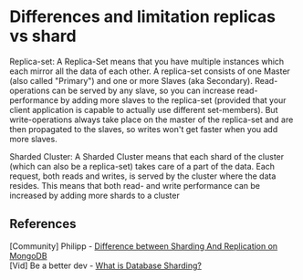 # Differences and limitation replicas vs shard

Replica-set:
A Replica-Set means that you have multiple instances which each mirror all the data of each other. A replica-set consists of one Master (also called "Primary") and one or more Slaves (aka Secondary). Read-operations can be served by any slave, so you can increase read-performance by adding more slaves to the replica-set (provided that your client application is capable to actually use different set-members). But write-operations always take place on the master of the replica-set and are then propagated to the slaves, so writes won't get faster when you add more slaves.

Sharded Cluster:
A Sharded Cluster means that each shard of the cluster (which can also be a replica-set) takes care of a part of the data. Each request, both reads and writes, is served by the cluster where the data resides. This means that both read- and write performance can be increased by adding more shards to a cluster

## References

[Community] Philipp - [Difference between Sharding And Replication on MongoDB](https://dba.stackexchange.com/questions/52632/difference-between-sharding-and-replication-on-mongodb) \
[Vid] Be a better dev - [What is Database Sharding?](https://www.youtube.com/watch?v=hdxdhCpgYo8&ab_channel=BeABetterDev)